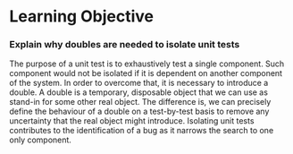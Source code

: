 # Learning Objective

### Explain why doubles are needed to isolate unit tests

The purpose of a unit test is to exhaustively test a single component.
Such component would not be isolated if it is dependent on another component of the system.
In order to overcome that, it is necessary to introduce a double.
A double is a temporary, disposable object that we can use as stand-in for some other real object.
The difference is, we can precisely define the behaviour of a double on a test-by-test basis to remove any uncertainty that the real object might introduce.
Isolating unit tests contributes to the identification of a bug as it narrows the search to one only component. 
